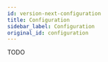 ```yaml
---
id: version-next-configuration
title: Configuration
sidebar_label: Configuration
original_id: configuration
---
```


TODO
